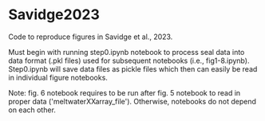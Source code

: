 # Savidge2023
Code to reproduce figures in Savidge et al., 2023.

Must begin with running step0.ipynb notebook to process seal data into data format (.pkl files) used for subsequent notebooks (i.e., fig1-8.ipynb). Step0.ipynb will save data files as pickle files which then can easily be read in individual figure notebooks.

Note: fig. 6 notebook requires to be run after fig. 5 notebook to read in proper data ('meltwaterXXarray_file'). Otherwise, notebooks do not depend on each other.
